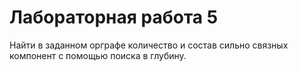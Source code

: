 # Лабораторная работа 5
Найти в заданном орграфе количество и состав сильно связных компонент с помощью поиска в глубину.